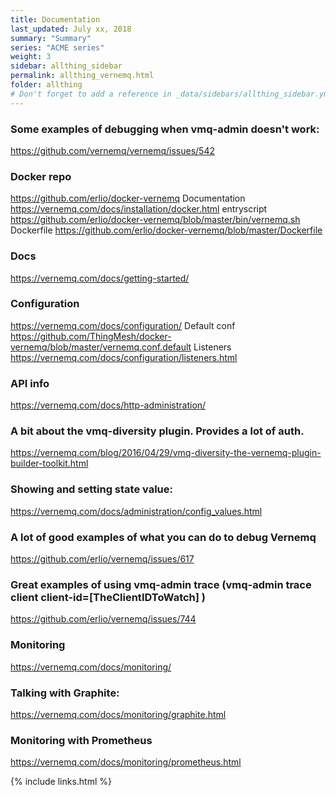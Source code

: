 ```yaml
---
title: Documentation 
last_updated: July xx, 2018
summary: "Summary"
series: "ACME series"
weight: 3
sidebar: allthing_sidebar
permalink: allthing_vernemq.html
folder: allthing
# Don't forget to add a reference in _data/sidebars/allthing_sidebar.yml and/or _data/topnav.yml 
---
```

### Some examples of debugging when vmq-admin doesn't work:
https://github.com/vernemq/vernemq/issues/542

### Docker repo
https://github.com/erlio/docker-vernemq
Documentation https://vernemq.com/docs/installation/docker.html
entryscript https://github.com/erlio/docker-vernemq/blob/master/bin/vernemq.sh
Dockerfile https://github.com/erlio/docker-vernemq/blob/master/Dockerfile

### Docs
https://vernemq.com/docs/getting-started/

### Configuration
https://vernemq.com/docs/configuration/
Default conf https://github.com/ThingMesh/docker-vernemq/blob/master/vernemq.conf.default
Listeners https://vernemq.com/docs/configuration/listeners.html

### API info
https://vernemq.com/docs/http-administration/

### A bit about the vmq-diversity plugin. Provides a lot of auth.
https://vernemq.com/blog/2016/04/29/vmq-diversity-the-vernemq-plugin-builder-toolkit.html

### Showing and setting state value:
https://vernemq.com/docs/administration/config_values.html


### A lot of good examples of what you can do to debug Vernemq
https://github.com/erlio/vernemq/issues/617

### Great examples of using vmq-admin trace (vmq-admin trace client client-id=[TheClientIDToWatch] )
https://github.com/erlio/vernemq/issues/744

### Monitoring 
https://vernemq.com/docs/monitoring/

### Talking with Graphite:
https://vernemq.com/docs/monitoring/graphite.html

### Monitoring with Prometheus
https://vernemq.com/docs/monitoring/prometheus.html

{% include links.html %}
